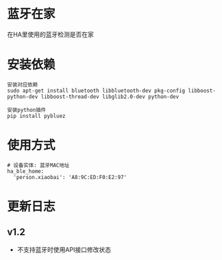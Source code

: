 # 蓝牙在家
在HA里使用的蓝牙检测是否在家

# 安装依赖
```
安装对应依赖
sudo apt-get install bluetooth libbluetooth-dev pkg-config libboost-python-dev libboost-thread-dev libglib2.0-dev python-dev

安装python插件
pip install pybluez

```

# 使用方式

```
# 设备实体: 蓝牙MAC地址
ha_ble_home:
  'person.xiaobai': 'A8:9C:ED:F0:E2:97'

```


# 更新日志

## v1.2
- 不支持蓝牙时使用API接口修改状态